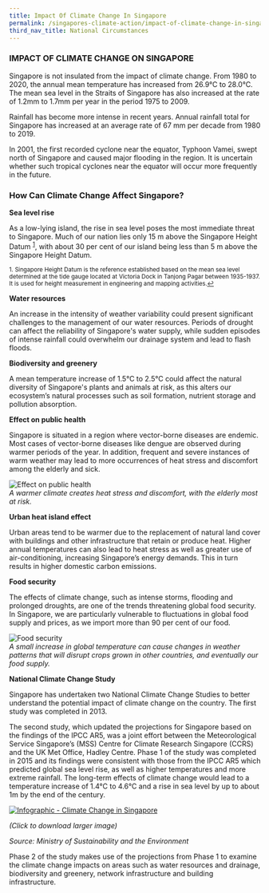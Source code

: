 ```yaml
---
title: Impact Of Climate Change In Singapore
permalink: /singapores-climate-action/impact-of-climate-change-in-singapore/
third_nav_title: National Circumstances
---
```


### IMPACT OF CLIMATE CHANGE ON SINGAPORE

Singapore is not insulated from the impact of climate change. From 1980 to 2020, the annual mean temperature has increased from 26.9°C to 28.0°C. The mean sea level in the Straits of Singapore has also increased at the rate of 1.2mm to 1.7mm per year in the period 1975 to 2009.

Rainfall has become more intense in recent years. Annual rainfall total for Singapore has increased at an average rate of 67 mm per decade from 1980 to 2019. 

In 2001, the first recorded cyclone near the equator, Typhoon Vamei, swept north of Singapore and caused major flooding in the region. It is uncertain whether such tropical cyclones near the equator will occur more frequently in the future.

### How Can Climate Change Affect Singapore?

**Sea level rise**

As a low-lying island, the rise in sea level poses the most immediate threat to Singapore. Much of our nation lies only 15 m above the Singapore Height Datum <sup><a href="#fn1" id="ref1">1</a></sup>, with about 30 per cent of our island being less than 5 m above the Singapore Height Datum.

<sup id="fn1">1. Singapore Height Datum is the reference established based on the mean sea level determined at the tide gauge located at Victoria Dock in Tanjong Pagar between 1935-1937. It is used for height measurement in engineering and mapping activities.<a href="#ref1" title="Jump back to footnote 1 in the text.">↩</a></sup>

**Water resources**

An increase in the intensity of weather variability could present significant challenges to the management of our water resources. Periods of drought can affect the reliability of Singapore's water supply, while sudden episodes of intense rainfall could overwhelm our drainage system and lead to flash floods.

**Biodiversity and greenery**

A mean temperature increase of 1.5°C to 2.5°C could affect the natural diversity of Singapore's plants and animals at risk, as this alters our ecosystem’s natural processes such as soil formation, nutrient storage and pollution absorption. 

**Effect on public health**

Singapore is situated in a region where vector-borne diseases are endemic. Most cases of vector-borne diseases like dengue are observed during warmer periods of the year. In addition, frequent and severe instances of warm weather may lead to more occurrences of heat stress and discomfort among the elderly and sick.

![Effect on public health](/images/effect-on-public-health.jpg "Effect on public health")  
*A warmer climate creates heat stress and discomfort, with the elderly most at risk.*

**Urban heat island effect**

Urban areas tend to be warmer due to the replacement of natural land cover with buildings and other infrastructure that retain or produce heat. Higher annual temperatures can also lead to heat stress as well as greater use of air-conditioning, increasing Singapore’s energy demands. This in turn results in higher domestic carbon emissions.

**Food security**

The effects of climate change, such as intense storms, flooding and prolonged droughts, are one of the trends threatening global food security. In Singapore, we are particularly vulnerable to fluctuations in global food supply and prices, as we import more than 90 per cent of our food.

![Food security](/images/food-security.jpg "Food security")  
*A small increase in global temperature can cause changes in weather patterns that will disrupt crops grown in other countries, and eventually our food supply.*

**National Climate Change Study**

Singapore has undertaken two National Climate Change Studies to better understand the potential impact of climate change on the country. The first study was completed in 2013.

The second study, which updated the projections for Singapore based on the findings of the IPCC AR5, was a joint effort between the Meteorological Service Singapore’s (MSS) Centre for Climate Research Singapore (CCRS) and the UK Met Office, Hadley Centre. Phase 1 of the study was completed in 2015 and its findings were consistent with those from the IPCC AR5 which predicted global sea level rise, as well as higher temperatures and more extreme rainfall. The long-term effects of climate change would lead to a temperature increase of 1.4°C to 4.6°C and a rise in sea level by up to about 1m by the end of the century.

<a href="/images/info-1-01.jpg?sfvrsn=1e966f02_0" target="_blank"> ![Infographic - Climate Change in Singapore](/images/info-1-01.jpg?sfvrsn=1e966f02_0 "Infographic - Climate Change in Singapore")</a>  

*(Click to download larger image)*

*Source: Ministry of Sustainability and the Environment*

Phase 2 of the study makes use of the projections from Phase 1 to examine the climate change impacts on areas such as water resources and drainage, biodiversity and greenery, network infrastructure and building infrastructure. 






